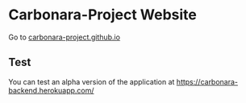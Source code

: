 # Carbonara-Project Website
Go to [carbonara-project.github.io](https://carbonara-project.github.io/)

## Test 
You can test an alpha version of the application at https://carbonara-backend.herokuapp.com/
